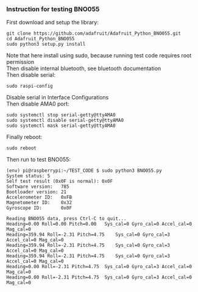 ### Instruction for testing BNO055  

First download and setup the library:  
```console
git clone https://github.com/adafruit/Adafruit_Python_BNO055.git
cd Adafruit_Python_BNO055
sudo python3 setup.py install
```
Note that here install using sudo, because running test code requires root permission  
Then disable internal bluetooth, see bluetooth documentation  
Then disable serial:  
```console
sudo raspi-config
```
Disable serial in Interface Configurations  
Then disable AMA0 port:  
```console
sudo systemctl stop serial-getty@ttyAMA0
sudo systemctl disable serial-getty@ttyAMA0
sudo systemctl mask serial-getty@ttyAMA0
```
Finally reboot:  
```console
sudo reboot
```
Then run to test BNO055:  
```console
(env) pi@raspberrypi:~/TEST_CODE $ sudo python3 BNO055.py 
System status: 5
Self test result (0x0F is normal): 0x0F
Software version:   785
Bootloader version: 21
Accelerometer ID:   0xFB
Magnetometer ID:    0x32
Gyroscope ID:       0x0F

Reading BNO055 data, press Ctrl-C to quit...
Heading=0.00 Roll=0.00 Pitch=0.00	Sys_cal=0 Gyro_cal=0 Accel_cal=0 Mag_cal=0
Heading=359.94 Roll=-2.31 Pitch=4.75	Sys_cal=0 Gyro_cal=3 Accel_cal=0 Mag_cal=0
Heading=359.94 Roll=-2.31 Pitch=4.75	Sys_cal=0 Gyro_cal=3 Accel_cal=0 Mag_cal=0
Heading=359.94 Roll=-2.31 Pitch=4.75	Sys_cal=0 Gyro_cal=3 Accel_cal=0 Mag_cal=0
Heading=0.00 Roll=-2.31 Pitch=4.75	Sys_cal=0 Gyro_cal=3 Accel_cal=0 Mag_cal=0
Heading=0.00 Roll=-2.31 Pitch=4.75	Sys_cal=0 Gyro_cal=3 Accel_cal=0 Mag_cal=0
```